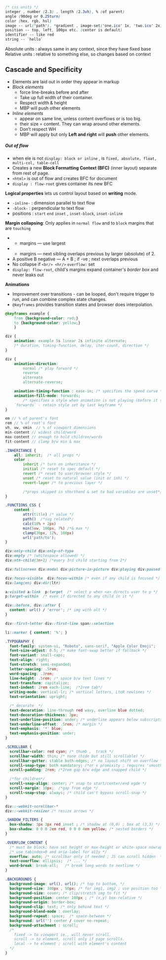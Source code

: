 
```css
/* css units */
integer , number (2.3) , length (2.3vh), % (of parent)
angle (90deg or 0.25turn)
color (hex, rgb, hsl)
image -- url('path'), *gradient , image-set('one.ico' 1x, 'two.ico' 2x)
position -- top, left, 100px etc. (center is default)
identifier -- like red
string -- `hello`
```

Absolute units : always same in any context, since they have fixed base
Relative units : relative to something else, so changes based on context

## Cascade and Specificity

- Elements are laid out in order they appear in markup
- *Block elements*
    - force line-breaks before and after
    - Take up full width of their container.
    - Respect width & height
    - MBP will push other elements
- *Inline elements*
    - appear on same line, unless content overflows or is too big.
    - their size = content. They can wrap around other elements.
    - Don’t respect WH
    - MBP will apply but only **Left and right** will **push** other elements.
##### Out of flow
- when ele is not `display: block or inline` , is `fixed, absolute, float, multi-col, table-cell`
- Creates a new **Block Formatting Context (BFC)** (inner layout) separate from rest of page. 
- `<html>` is out of flow and creates BFC for document
- `display : flow-root` gives container its new BFC

**Logical properties** lets us control layout based on **writing** mode.
- `-inline-` : dimension parallel to text flow 
- `-block-` :  perpendicular to text flow 
- positions : `start` `end` `inset` , `inset-block`, `inset-inline`

**Margin collapsing**: Only applies in `normal flow` and to `block` margins that are `touching`
- + margins — use largest
- - margins — next sibling overlaps previous by larger (absolute) of 2.
- A positive B negative — A + B ; if -ve ; next overlaps previous
- No collapse if `<br/> <hr/>` `overflow:` set
- `display: flow-root`, child's margins expand container's *border box* and never leaks out


**Animations**
- Improvement over transitions - can be looped, don't require trigger to run, and can combine complex state changes.
- `@keyframes` provides transition states and browser does interpolation.

```css
@keyframes example {  
	from {background-color: red;}  
	to {background-color: yellow;}
	}

div {  
	animation: example 5s linear 2s infinite alternate;
	/* duration, timing-function, delay, iter-count, direction */
}

div {
	animation-direction: 
		normal /* play forward */
		reverse
		alternate
		alternate-reverse;

	animation-timing-function : ease-in; /* specifies the speed curve */
	animation-fill-mode: forwards; 
		/* specifies a style when animation is not playing (before it starts, after it ends, or both).	
	`forwards` - retain style set by last keyframe */
}
```

```js
em // % of parent's font
rem // % of root's font
vh, vw, vmin  // % of viewport dimensions
min-content // widest child/word
max-content // enough to hold children/words 
fit-content // clamp b/w min & max
```

```css
.INHERITANCE {
	all: inherit;  /* all props */
	color : 
		inherit /* turn on inheritance */
		initial /* reset to spec default */
		revert /* reset to user/browser style */
		unset /* reset to natural value (init or inh) */
		revert-layer /* to previous layer */

		/*props skipped in shorthand & set to bad variables are unset*/
}
```

```css
.FUNCTIONS_CSS {
	content : 
		attr(title) /* value */
		path()  /*svg related*/
		calc(10% + 2px)
		min(5vw, 100px, 7%) /*& max */
		clamp(30px, 12%, 100px)  
		url('path/to');
}
```

```css
div:only-child div:only-of-type
div:empty /* (whitespace allowed) */
div:nth-child(3n+2) /*every 3rd child starting from 2*/

div:fullscreen div:modal div:picture-in-picture div:playing div:paused video::backdrop 

div:focus-visible  div:focus-within /* even if any child is focused */
div:lang(en) div:dir(ltr)

a:visited a:link  p:target  /* select p when <a> directs user to p */
p:target-within  /* even if directed to any child in it */

div::before, div::after {
  content: url() / 'error'; /* img with alt */
}

div::first-letter div::first-line span::selection 

li::marker { content: '%'; }
```

```css
.TYPOGRAPHY { 
  font-family: system-ui, "Roboto", sans-serif, "Apple Color Emoji"; 
  font-size-adjust: 0.5; /* make font-swap better if fallback */
  font-variant: small-caps;
  text-align: right;
  font-stretch: semi-expanded;
  letter-spacing: .5rem; 
  word-spacing: .3rem; 
  line-height: .5rem; /* space b/w text lines */
  text-transform: capitalize; 
  text-indent: 2rem each-line;  /*2rem tab*/
  writing-mode: vertical-lr; /* vertical letters, LtoR newlines */
  text-orientation: upright;

  /* decorate  */
  text-decoration: line-through red wavy, overline blue dotted; 
  text-decoration-thickness: 3px;
  text-underline-position: under; /* underline appears below subscripts */
  text-underline-offset: .5rem; /* margin */
  text-emphasis: '*' blue;
  text-emphasis-position: under; 
} 

.SCROLLBAR {
  scrollbar-color: red cyan; /* thumb ,  track */
  scrollbar-width: thin; /* none (hide but still scrollable) */
  scrollbar-gutter: stable both-edges; /* no layout shift on overflow */
  scroll-snap-type: both mandatory; /*or x promixity ; requires 'smooth' scroll*/
  scroll-padding: 2rem; /*2rem gap b/w edge and snapped child */

  /*for children*/
  scroll-snap-align: center; /* snap to start/center/end egde */
  scroll-margin: 10px;  /*gap from edge */
  scroll-snap-stop: always; /* child can't bypass scroll-snap */
}

div::-webkit-scrollbar-*
div::-webkit-resizer /* resize arrows */

.SHADOW_FILTERS {
  box-shadow: 3px 3px red inset ; /* shadow at (0,0) ; box at (3,3) */
  box-shadow: 0 0 0 2em red, 0 0 0 4em yellow; /* nested borders */
}
```

```css
.OVERFLOW_CONTENT {
  /* must be block; have set height or max-height or white-space nowrap. */
  /* use tabindex=0 and aria-label for a11y */
  overflow: auto; /* scrollbar only if needed ; JS can scroll hidden  */
  text-overflow: ellipsis;  /* ... */
  word-break: break-all;   /* break long words to nextline */
}
```

```css
.BACKGROUNDS {
  background-image: url(), url(); /* top to bottom, */
  background-size: 300px , 50px; /* for img1, img2 ; use position too */
  background-size: cover; /* clip/stretch img to fit */ 
  background-position: center 100px ; /* (x,y) box-relative */
  background-origin: border-box;
  background-clip: text; /* only behind text */
  background-blend-mode : overlay;
  background-repeat: space;  /* space-between */
  background: url('') center / cover no-repeat;
  background-attachment : scroll; 
  /*
    fixed -> to viewport ie., will never scroll.
    scroll -> to element, scroll only if page scrolls.
    local -> to element ; scroll with element's content
  */
}
```
